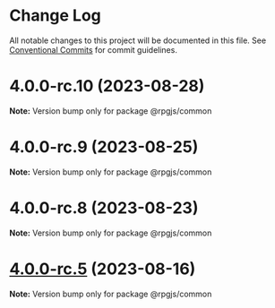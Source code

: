 # Change Log

All notable changes to this project will be documented in this file.
See [Conventional Commits](https://conventionalcommits.org) for commit guidelines.

# 4.0.0-rc.10 (2023-08-28)

**Note:** Version bump only for package @rpgjs/common





# 4.0.0-rc.9 (2023-08-25)

**Note:** Version bump only for package @rpgjs/common





# 4.0.0-rc.8 (2023-08-23)

**Note:** Version bump only for package @rpgjs/common





# [4.0.0-rc.5](https://github.com/RSamaium/RPG-JS/compare/v4.0.0-rc.4...v4.0.0-rc.5) (2023-08-16)

**Note:** Version bump only for package @rpgjs/common
